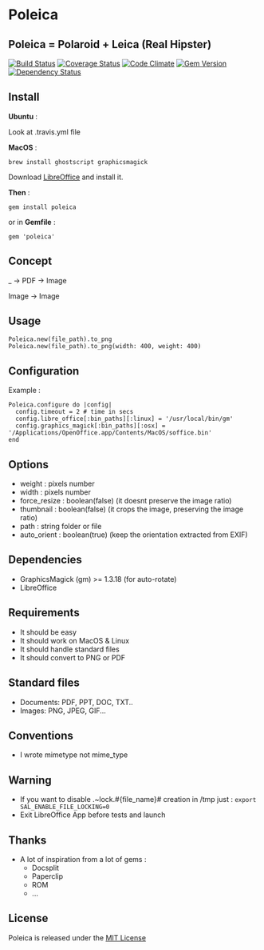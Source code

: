 # Poleica
## Poleica = Polaroid + Leica (Real Hipster)

[![Build Status](https://travis-ci.org/antoinelyset/poleica.png?branch=master)](https://travis-ci.org/antoinelyset/poleica)
[![Coverage Status](https://coveralls.io/repos/antoinelyset/Poleica/badge.png)](https://coveralls.io/r/antoinelyset/poleica)
[![Code Climate](https://codeclimate.com/github/antoinelyset/poleica.png)](https://codeclimate.com/github/antoinelyset/poleica)
[![Gem Version](https://badge.fury.io/rb/poleica.png)](http://badge.fury.io/rb/poleica)
[![Dependency Status](https://gemnasium.com/antoinelyset/Poleica.png)](https://gemnasium.com/antoinelyset/poleica)

## Install

__Ubuntu__ :

Look at .travis.yml file

__MacOS__ :

```
brew install ghostscript graphicsmagick
```
Download [LibreOffice](http://www.libreoffice.org/download) and install it.


__Then__ :

```
gem install poleica
```

or in __Gemfile__ :

```
gem 'poleica'
```

## Concept

_ -> PDF -> Image

Image    -> Image

## Usage

```
Poleica.new(file_path).to_png
Poleica.new(file_path).to_png(width: 400, weight: 400)
```

## Configuration

Example : 

```
Poleica.configure do |config|
  config.timeout = 2 # time in secs
  config.libre_office[:bin_paths][:linux] = '/usr/local/bin/gm'
  config.graphics_magick[:bin_paths][:osx] = '/Applications/OpenOffice.app/Contents/MacOS/soffice.bin'
end
```

## Options

- weight       : pixels number
- width        : pixels number
- force_resize : boolean(false) (it doesnt preserve the image ratio)
- thumbnail    : boolean(false) (it crops the image, preserving the image ratio)
- path         : string folder or file
- auto_orient  : boolean(true) (keep the orientation extracted from EXIF)

## Dependencies

- GraphicsMagick (gm) >= 1.3.18 (for auto-rotate)
- LibreOffice 

## Requirements

- It should be easy
- It should work on MacOS & Linux
- It should handle standard files
- It should convert to PNG or PDF

## Standard files

- Documents: PDF, PPT, DOC, TXT..
- Images: PNG, JPEG, GIF...

## Conventions

- I wrote mimetype not mime_type

## Warning

- If you want to disable .~lock.#{file_name}# creation in /tmp just :
    ```export SAL_ENABLE_FILE_LOCKING=0```
- Exit LibreOffice App before tests and launch

## Thanks

- A lot of inspiration from a lot of gems :
  - Docsplit
  - Paperclip
  - ROM
  - ...

## License

Poleica is released under the [MIT
License](http://www.opensource.org/licenses/MIT)
